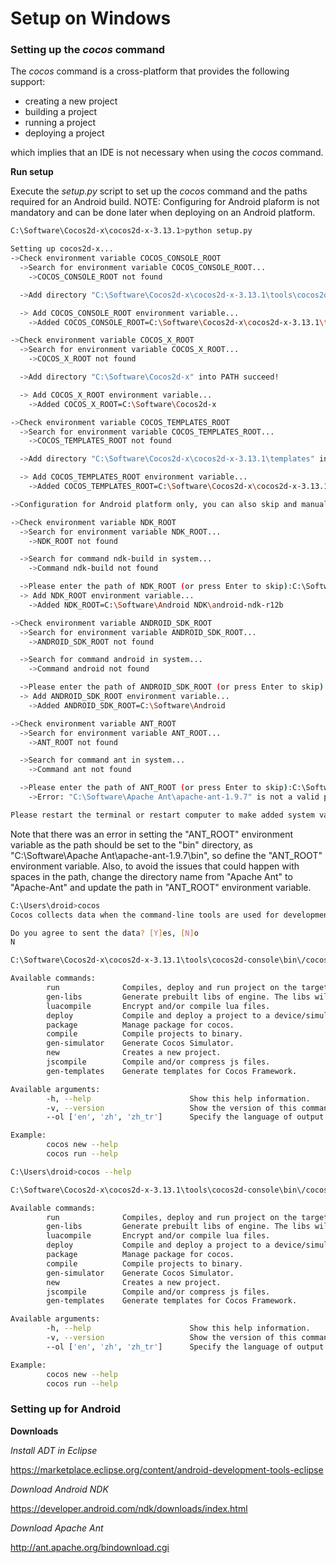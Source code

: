 # Setup on Windows 

### Setting up the *cocos* command

The *cocos* command is a cross-platform that provides the following support:

* creating a new project
* building a project
* running a project
* deploying a project

which implies that an IDE is not necessary when using the *cocos* command.

**Run setup**

Execute the *setup.py* script to set up the *cocos* command and the paths required for an Android build. NOTE: Configuring for Android plaform is not mandatory and can be done later when deploying on an Android platform.

```sh
C:\Software\Cocos2d-x\cocos2d-x-3.13.1>python setup.py

Setting up cocos2d-x...
->Check environment variable COCOS_CONSOLE_ROOT
  ->Search for environment variable COCOS_CONSOLE_ROOT...
    ->COCOS_CONSOLE_ROOT not found

  ->Add directory "C:\Software\Cocos2d-x\cocos2d-x-3.13.1\tools\cocos2d-console\bin" into PATH succeed!

  -> Add COCOS_CONSOLE_ROOT environment variable...
    ->Added COCOS_CONSOLE_ROOT=C:\Software\Cocos2d-x\cocos2d-x-3.13.1\tools\cocos2d-console\bin

->Check environment variable COCOS_X_ROOT
  ->Search for environment variable COCOS_X_ROOT...
    ->COCOS_X_ROOT not found

  ->Add directory "C:\Software\Cocos2d-x" into PATH succeed!

  -> Add COCOS_X_ROOT environment variable...
    ->Added COCOS_X_ROOT=C:\Software\Cocos2d-x

->Check environment variable COCOS_TEMPLATES_ROOT
  ->Search for environment variable COCOS_TEMPLATES_ROOT...
    ->COCOS_TEMPLATES_ROOT not found

  ->Add directory "C:\Software\Cocos2d-x\cocos2d-x-3.13.1\templates" into PATH succeed!

  -> Add COCOS_TEMPLATES_ROOT environment variable...
    ->Added COCOS_TEMPLATES_ROOT=C:\Software\Cocos2d-x\cocos2d-x-3.13.1\templates

->Configuration for Android platform only, you can also skip and manually edit your environment variables

->Check environment variable NDK_ROOT
  ->Search for environment variable NDK_ROOT...
    ->NDK_ROOT not found

  ->Search for command ndk-build in system...
    ->Command ndk-build not found

  ->Please enter the path of NDK_ROOT (or press Enter to skip):C:\Software\Android NDK\android-ndk-r12b
  -> Add NDK_ROOT environment variable...
    ->Added NDK_ROOT=C:\Software\Android NDK\android-ndk-r12b

->Check environment variable ANDROID_SDK_ROOT
  ->Search for environment variable ANDROID_SDK_ROOT...
    ->ANDROID_SDK_ROOT not found

  ->Search for command android in system...
    ->Command android not found

  ->Please enter the path of ANDROID_SDK_ROOT (or press Enter to skip):C:\Software\Android
  -> Add ANDROID_SDK_ROOT environment variable...
    ->Added ANDROID_SDK_ROOT=C:\Software\Android

->Check environment variable ANT_ROOT
  ->Search for environment variable ANT_ROOT...
    ->ANT_ROOT not found

  ->Search for command ant in system...
    ->Command ant not found

  ->Please enter the path of ANT_ROOT (or press Enter to skip):C:\Software\Apache Ant\apache-ant-1.9.7
    ->Error: "C:\Software\Apache Ant\apache-ant-1.9.7" is not a valid path of ANT_ROOT. Ignoring it.

Please restart the terminal or restart computer to make added system variables take effect
```

Note that there was an error in setting the "ANT_ROOT" environment variable as the path should be set to the "bin" directory, as "C:\Software\Apache Ant\apache-ant-1.9.7\bin", so define the "ANT_ROOT" environment variable. Also, to avoid the issues that could happen with spaces in the path, change the directory name from "Apache Ant" to "Apache-Ant" and update the path in "ANT_ROOT" environment variable.

```sh
C:\Users\droid>cocos
Cocos collects data when the command-line tools are used for development. This data is examined in the aggregate only and is used to continually innovate and improve Cocos products. This data is anonymous and includes, but is not limited to, a unique hardware identifier, version number our software and information on which tools and/or services in Cocos products are being used and how they are being used. We take your privacy seriously and we do not share or sell any of this data. You can opt-out from sharing this data with us, but by sharing you help contribute to growth of Cocos.

Do you agree to sent the data? [Y]es, [N]o
N

C:\Software\Cocos2d-x\cocos2d-x-3.13.1\tools\cocos2d-console\bin\/cocos.py 2.1 - cocos console: A command line tool for Cocos2d-x.

Available commands:
        run              Compiles, deploy and run project on the target.
        gen-libs         Generate prebuilt libs of engine. The libs will be placed in 'prebuilt' folder of the engine root path.
        luacompile       Encrypt and/or compile lua files.
        deploy           Compile and deploy a project to a device/simulator.
        package          Manage package for cocos.
        compile          Compile projects to binary.
        gen-simulator    Generate Cocos Simulator.
        new              Creates a new project.
        jscompile        Compile and/or compress js files.
        gen-templates    Generate templates for Cocos Framework.

Available arguments:
        -h, --help                      Show this help information.
        -v, --version                   Show the version of this command tool.
        --ol ['en', 'zh', 'zh_tr']      Specify the language of output messages.

Example:
        cocos new --help
        cocos run --help
```

```sh
C:\Users\droid>cocos --help

C:\Software\Cocos2d-x\cocos2d-x-3.13.1\tools\cocos2d-console\bin\/cocos.py 2.1 - cocos console: A command line tool for Cocos2d-x.

Available commands:
        run              Compiles, deploy and run project on the target.
        gen-libs         Generate prebuilt libs of engine. The libs will be placed in 'prebuilt' folder of the engine root path.
        luacompile       Encrypt and/or compile lua files.
        deploy           Compile and deploy a project to a device/simulator.
        package          Manage package for cocos.
        compile          Compile projects to binary.
        gen-simulator    Generate Cocos Simulator.
        new              Creates a new project.
        jscompile        Compile and/or compress js files.
        gen-templates    Generate templates for Cocos Framework.

Available arguments:
        -h, --help                      Show this help information.
        -v, --version                   Show the version of this command tool.
        --ol ['en', 'zh', 'zh_tr']      Specify the language of output messages.

Example:
        cocos new --help
        cocos run --help
```

### Setting up for Android

**Downloads**

*Install ADT in Eclipse*

https://marketplace.eclipse.org/content/android-development-tools-eclipse

*Download Android NDK*

https://developer.android.com/ndk/downloads/index.html

*Download Apache Ant*

http://ant.apache.org/bindownload.cgi
